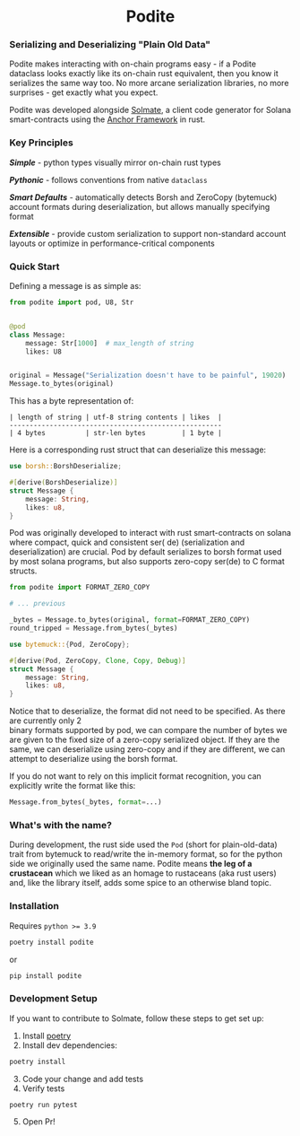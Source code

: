 <h1 align="center"> Podite </h1>

### Serializing and Deserializing "Plain Old Data"

Podite makes interacting with on-chain programs easy - if a Podite dataclass looks exactly like its on-chain rust
equivalent, then you know it serializes the same way too. No more arcane serialization libraries, no more surprises -
get exactly what you expect.

Podite was developed alongside [Solmate](https://github.com/nimily/solmate), a client code generator for Solana
smart-contracts using the [Anchor Framework](https://github.com/project-serum/anchor) in rust.

### Key Principles

***Simple*** - python types visually mirror on-chain rust types

***Pythonic*** - follows conventions from native `dataclass`

***Smart Defaults*** - automatically detects Borsh and ZeroCopy (bytemuck) account formats during deserialization, but
allows manually specifying format

***Extensible*** - provide custom serialization to support non-standard account layouts or optimize in
performance-critical components

### Quick Start

Defining a message is as simple as:

```python
from podite import pod, U8, Str


@pod
class Message:
    message: Str[1000]  # max_length of string
    likes: U8


original = Message("Serialization doesn't have to be painful", 19020)
Message.to_bytes(original)
```

This has a byte representation of:

```
| length of string | utf-8 string contents | likes  | 
-----------------------------------------------------
| 4 bytes          | str-len bytes         | 1 byte |
```

Here is a corresponding rust struct that can deserialize this message:

```rust
use borsh::BorshDeserialize;

#[derive(BorshDeserialize)]
struct Message {
    message: String,
    likes: u8,
}
```

Pod was originally developed to interact with rust smart-contracts on solana where compact, quick and consistent ser(
de) (serialization and deserialization) are crucial. Pod by default serializes to borsh format used by most solana
programs, but also supports zero-copy ser(de) to C format structs.

```python
from podite import FORMAT_ZERO_COPY

# ... previous 

_bytes = Message.to_bytes(original, format=FORMAT_ZERO_COPY)
round_tripped = Message.from_bytes(_bytes)
```

```rust
use bytemuck::{Pod, ZeroCopy};

#[derive(Pod, ZeroCopy, Clone, Copy, Debug)]
struct Message {
    message: String,
    likes: u8,
}
```

Notice that to deserialize, the format did not need to be specified. As there are currently only 2  
binary formats supported by pod, we can compare the number of bytes we are given to the fixed size of a zero-copy
serialized object. If they are the same, we can deserialize using zero-copy and if they are different, we can attempt to
deserialize using the borsh format.

If you do not want to rely on this implicit format recognition, you can explicitly write the format like this:

```python
Message.from_bytes(_bytes, format=...)
```

### What's with the name?

During development, the rust side used the `Pod` (short for plain-old-data) trait from bytemuck to read/write the
in-memory format, so for the python side we originally used the same name. Podite means **the leg of a crustacean**
which we liked as an homage to rustaceans (aka rust users) and, like the library itself, adds some spice to an otherwise
bland topic.

### Installation

Requires `python >= 3.9`

```sh
poetry install podite
```

or

```sh
pip install podite
```

### Development Setup

If you want to contribute to Solmate, follow these steps to get set up:

1. Install [poetry](https://python-poetry.org/docs/#installation)
2. Install dev dependencies:

```sh
poetry install
```

3. Code your change and add tests
4. Verify tests

```sh
poetry run pytest
```

5. Open Pr!
